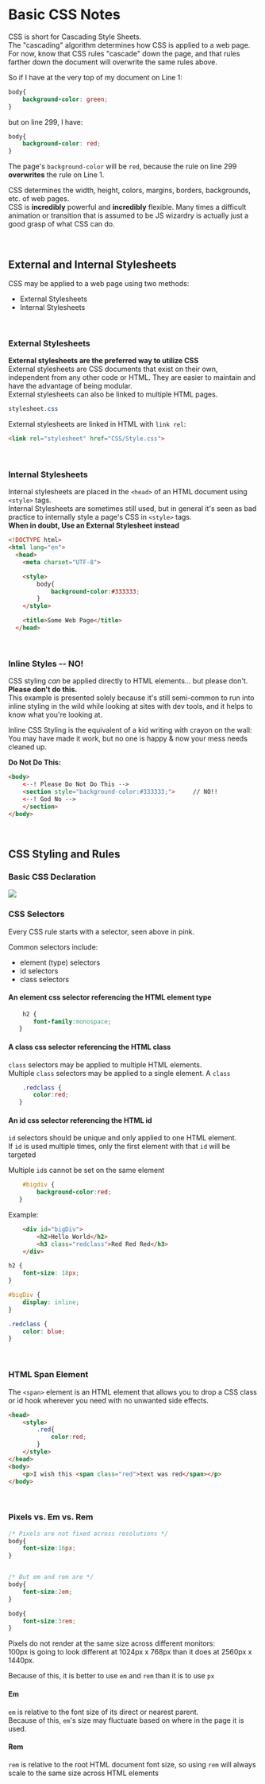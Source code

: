 # Basic CSS Notes

CSS is short for Cascading Style Sheets.  
The "cascading" algorithm determines how CSS is applied to a web page. For now, know that CSS rules "cascade" down the page, and that rules farther down the document will overwrite the same rules above.

So if I have at the very top of my document on Line 1:
```css
body{
    background-color: green;
}
```
but on line 299, I have:
```css
body{
    background-color: red;
}
```
The page's ```background-color``` will be ```red```, because the rule on line 299 **overwrites** the rule on Line 1.
<br>

CSS determines the width, height, colors, margins, borders, backgrounds, etc. of web pages.  
CSS is **incredibly** powerful and **incredibly** flexible. Many times a difficult animation or transition that is assumed to be JS wizardry is actually just a good grasp of what CSS can do. 

<br>

## External and Internal Stylesheets
CSS may be applied to a web page using two methods: 
* External Stylesheets
* Internal Stylesheets

<BR>

### External Stylesheets
**External stylesheets are the preferred way to utilize CSS**  
External stylesheets are CSS documents that exist on their own, independent from any other code or HTML. They are easier to maintain and have the advantage of being modular.  
External stylesheets can also be linked to multiple HTML pages.
```css
stylesheet.css
```
External stylesheets are linked in HTML with ```link rel```:
```html
<link rel="stylesheet" href="CSS/Style.css">
```
<br>


### Internal Stylesheets
Internal stylesheets are placed in the ```<head>``` of an HTML document using ```<style>``` tags.  
Internal Stylesheets are sometimes still used, but in general it's seen as bad practice to internally style a page's CSS in ```<style>``` tags.  
**When in doubt, Use an External Stylesheet instead**
```html
<!DOCTYPE html>
<html lang="en">
  <head>
    <meta charset="UTF-8">

    <style>
        body{
            background-color:#333333;
        }
    </style>

    <title>Some Web Page</title>
  </head>
```
<br>

### Inline Styles -- NO!
CSS styling *can* be applied directly to HTML elements... but please don't. **Please don't do this.**  
This example is presented solely because it's still semi-common to run into inline styling in the wild while looking at sites with dev tools, and it helps to know what you're looking at. 

Inline CSS Styling is the equivalent of a kid writing with crayon on the wall:  
You may have made it work, but no one is happy & now your mess needs cleaned up. 

**Do Not Do This:**
```html
<body>
    <--! Please Do Not Do This -->
    <section style="background-color:#333333;">     // NO!!
    <--! God No -->
    </section>
</body>
```


<br>

## CSS Styling and Rules
### Basic CSS Declaration
<img src="../images/CSSRuleSet.png">

<br>

### CSS Selectors
Every CSS rule starts with a selector, seen above in pink.

Common selectors include:
* element (type) selectors
* id selectors
* class selectors


#### An element css selector referencing the HTML element type

``` css
    h2 {
       font-family:monospace;
   }
```

#### A class css selector referencing the HTML class
```class``` selectors may be applied to multiple HTML elements.  
Multiple ```class``` selectors may be applied to a single element.
A ```class```

``` css 
    .redclass {
       color:red;
   }
```

#### An id css selector referencing the HTML id
```id``` selectors should be unique and only applied to one HTML element.  
If ```id``` is used multiple times, only the first element with that ```id``` will be targeted

Multiple ```id```s cannot be set on the same element

```css
    #bigdiv {
        background-color:red;
   }
```

Example:

```html
    <div id="bigDiv">
        <h2>Hello World</h2> 
        <h3 class="redclass">Red Red Red</h3>
    </div>
```


```css
h2 {
    font-size: 18px;
}

#bigDiv {
    display: inline;
}

.redclass {
    color: blue;
}
```
<br>

### HTML Span Element
The ```<span>``` element is an HTML element that allows you to drop a CSS class or id hook wherever you need with no unwanted side effects.  

```html
<head>
    <style>
        .red{
            color:red;
        }
    </style>
</head>
<body>
    <p>I wish this <span class="red">text was red</span></p>
</body>
```

<br>

### Pixels vs. Em vs. Rem

```css
/* Pixels are not fixed across resolutions */
body{
    font-size:16px;
}


/* But em and rem are */
body{
    font-size:2em;
}

body{
    font-size:3rem;
}
```

Pixels do not render at the same size across different monitors:  
100px is going to look different at 1024px x 768px than it does at 2560px x 1440px.

Because of this, it is better to use ```em``` and ```rem``` than it is to use ```px```

#### Em
```em``` is relative to the font size of its direct or nearest parent.  
Because of this, ```em```'s size may fluctuate based on where in the page it is used.


#### Rem
```rem``` is relative to the root HTML document font size, so using ```rem``` will always scale to the same size across HTML elements




<br>

